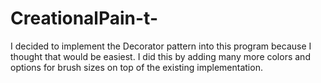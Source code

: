 # CreationalPain-t-
I decided to implement the Decorator pattern into this program because I thought that would be easiest.
I did this by adding many more colors and options for brush sizes on top of the existing implementation.
